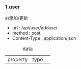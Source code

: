<h3>1.user</h3>
a)添加/更新
<ul>
<li>
url : /api/user/adduser
</li>
<li>
method : post
</li>
<li>
Content-Type : application/json
</li>
</ul>
<table>
<caption>data</caption>
<tr>
<td>property</td>
<td>type</td>
<td></td>
</tr>
</table>